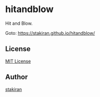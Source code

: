 # hitandblow
Hit and Blow.

Goto: https://stakiran.github.io/hitandblow/

## License
[MIT License](LICENSE)

## Author
[stakiran](https://github.com/stakiran)
